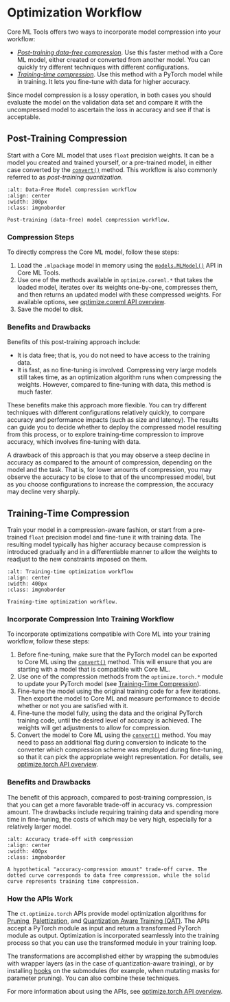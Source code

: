# Optimization Workflow

Core ML Tools offers two ways to incorporate model compression into your workflow:

- [_Post-training data-free compression_](optimization-workflow.md#post-training-compression). Use this faster method with a Core ML model, either created or converted from another model. You can quickly try different techniques with different configurations.
- [_Training-time compression_](optimization-workflow.md#training-time-compression). Use this method with a PyTorch model while in training. It lets you fine-tune with data for higher accuracy.

Since model compression is a lossy operation, in both cases you should evaluate the model on the validation data set and compare it with the uncompressed model to ascertain the loss in accuracy and see if that is acceptable. 

## Post-Training Compression

Start with a Core ML model that uses `float` precision weights. It can be a model you created and trained yourself, or a pre-trained model, in either case converted by the [`convert()`](https://apple.github.io/coremltools/source/coremltools.converters.convert.html#module-coremltools.converters._converters_entry) method. This workflow is also commonly referred to as  _post-training quantization_.

```{figure} images/compress_coreml_models.jpg
:alt: Data-Free Model compression workflow
:align: center
:width: 300px
:class: imgnoborder

Post-training (data-free) model compression workflow.
```

### Compression Steps

To directly compress the Core ML model, follow these steps: 

1. Load the `.mlpackage` model in memory using the [`models.MLModel()`](https://apple.github.io/coremltools/source/coremltools.models.html#module-coremltools.models.model) API in Core ML Tools.
2. Use one of the methods available in `optimize.coreml.*` that takes the loaded model, iterates over its weights one-by-one, compresses them, and then returns an updated model with these compressed weights. For available options, see [optimize.coreml API overview](optimizecoreml-api-overview).
3. Save the model to disk.

### Benefits and Drawbacks

Benefits of this post-training approach include:

- It is data free; that is, you do not need to have access to the training data.
- It is fast, as no fine-tuning is involved. Compressing very large models still takes time, as an optimization algorithm runs when compressing the weights. However, compared to fine-tuning with data, this method is much faster.

These benefits make this approach more flexible. You can try different techniques with different configurations relatively quickly, to compare accuracy and performance impacts (such as size and latency). The results can guide you to decide whether to deploy the compressed model resulting from this process, or to explore training-time compression to improve accuracy, which involves fine-tuning with data.

A drawback of this approach is that you may observe a steep decline in accuracy as compared to the amount of compression, depending on the model and the task. That is, for lower amounts of compression, you may observe the accuracy to be close to that of the uncompressed model, but as you choose configurations to increase the compression, the accuracy may decline very sharply.

## Training-Time Compression

Train your model in a compression-aware fashion, or start from a pre-trained `float` precision model  and fine-tune it with training data. The resulting model typically has higher accuracy because compression is introduced gradually and in a differentiable manner to allow the weights to readjust to the new constraints imposed on them. 

```{figure} images/in-training-optimize-workflow.png
:alt: Training-time optimization workflow
:align: center
:width: 400px
:class: imgnoborder

Training-time optimization workflow.
```


### Incorporate Compression Into Training Workflow

To incorporate optimizations compatible with Core ML into your training workflow, follow these steps: 

1. Before fine-tuning, make sure that the PyTorch model can be exported to Core ML using the [`convert()`](https://apple.github.io/coremltools/source/coremltools.converters.convert.html#module-coremltools.converters._converters_entry) method. This will ensure that you are starting with a model that is compatible with Core ML. 
2. Use one of the compression methods from the `optimize.torch.*` module to update your PyTorch model (see [Training-Time Compression](https://apple.github.io/coremltools/source/coremltools.optimize.html#training-time-compression)).
3. Fine-tune the model using the original training code for a few iterations. Then export the model to Core ML and measure performance to decide whether or not you are satisfied with it. 
4. Fine-tune the model fully, using the data and the original PyTorch training code, until the desired level of accuracy is achieved. The weights will get adjustments to allow for compression.
5. Convert the model to Core ML using the [`convert()`](https://apple.github.io/coremltools/source/coremltools.converters.convert.html#module-coremltools.converters._converters_entry) method. You may need to pass an additional flag during conversion to indicate to the converter which compression scheme was employed during fine-tuning, so that it can pick the appropriate weight representation. For details, see [optimize.torch API overview](optimizetorch-api-overview).

### Benefits and Drawbacks

The benefit of this approach, compared to post-training compression, is that you can get a more favorable trade-off in accuracy vs. compression amount. The drawbacks include requiring training data and spending more time in fine-tuning, the costs of which may be very high, especially for a relatively larger model. 



```{figure} images/trade-off_curve.jpg
:alt: Accuracy trade-off with compression
:align: center
:width: 400px
:class: imgnoborder

A hypothetical "accuracy-compression amount" trade-off curve. The dotted curve corresponds to data free compression, while the solid curve represents training time compression.
```


### How the APIs Work

The `ct.optimize.torch` APIs provide model optimization algorithms for [Pruning](pruning), [Palettization](palettization), and [Quantization Aware Training (QAT)](quantization-aware-training). The APIs accept a PyTorch module as input and return a transformed PyTorch module as output. Optimization is incorporated seamlessly into the training process so that you can use the transformed module in your training loop.

The transformations are accomplished either by wrapping the submodules with wrapper layers (as in the case of quantization-aware training), or by installing [hooks](https://pytorch.org/tutorials/beginner/former_torchies/nnft_tutorial.html#forward-and-backward-function-hooks) on the submodules (for example, when mutating masks for parameter pruning). You can also combine these techniques.

For more information about using the APIs, see [optimize.torch API overview](optimizetorch-api-overview).



